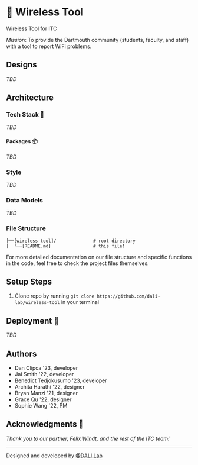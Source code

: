# 📡 Wireless Tool

Wireless Tool for ITC

*Mission*: To provide the Dartmouth community (students, faculty, and staff) with a tool to report WiFi problems.

## Designs
*TBD*

## Architecture
### Tech Stack 🥞
*TBD*

#### Packages 📦
*TBD*

### Style
*TBD*

### Data Models
*TBD*

### File Structure

```
├──[wireless-tool]/              # root directory
|  └──[README.md]                # this file!
```

For more detailed documentation on our file structure and specific functions in the code, feel free to check the project files themselves.

## Setup Steps 
1. Clone repo by running `git clone https://github.com/dali-lab/wireless-tool` in your terminal

## Deployment 🚀
*TBD*

## Authors
* Dan Clipca '23, developer
* Jai Smith '22, developer
* Benedict Tedjokusumo '23, developer
* Archita Harathi '22, designer
* Bryan Manzi '21, designer
* Grace Qu '22, designer
* Sophie Wang '22, PM

## Acknowledgments 🤝
*Thank you to our partner, Felix Windt, and the rest of the ITC team!*

---
Designed and developed by [@DALI Lab](https://github.com/dali-lab)


